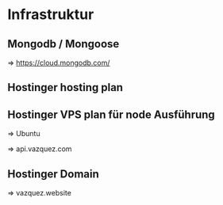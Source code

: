 # Infrastruktur

## Mongodb / Mongoose

  => <https://cloud.mongodb.com/>

## Hostinger hosting plan

## Hostinger VPS plan für node Ausführung

  => Ubuntu
  
  => api.vazquez.com

## Hostinger Domain

  => vazquez.website
